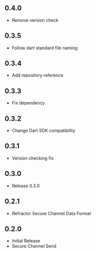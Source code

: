 ## 0.4.0

- Remove version check

## 0.3.5

- Follow dart standard file naming

## 0.3.4

- Add repository reference

## 0.3.3

- Fix dependency

## 0.3.2

- Change Dart SDK compatibility

## 0.3.1

- Version checking fix

## 0.3.0

- Release 0.3.0

## 0.2.1

- Refractor Secure Channel Data Format

## 0.2.0

- Initial Release
- Secure Channel Send
